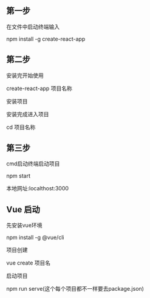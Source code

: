 ## 第一步
在文件中启动终端输入

npm install -g create-react-app
## 第二步
安装完开始使用

create-react-app 项目名称

安装项目

安装完成进入项目

cd 项目名称
## 第三步
cmd启动终端启动项目

npm start

本地网址:localthost:3000

## Vue  启动
先安装vue环境

npm install -g @vue/cli

项目创建

vue create 项目名

启动项目

npm run serve(这个每个项目都不一样要去package.json)
